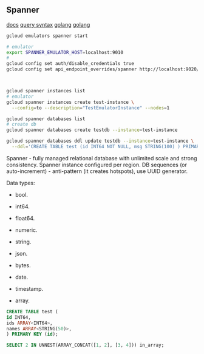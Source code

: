 Spanner
-

[docs](https://cloud.google.com/spanner/docs/apis)
[query syntax](https://cloud.google.com/spanner/docs/reference/standard-sql/query-syntax#having_clause)
[golang](https://cloud.google.com/spanner/docs/getting-started/go)
[golang](https://pkg.go.dev/cloud.google.com/go/spanner)

````sh
gcloud emulators spanner start

# emulator
export SPANNER_EMULATOR_HOST=localhost:9010
#
gcloud config set auth/disable_credentials true
gcloud config set api_endpoint_overrides/spanner http://localhost:9020/



gcloud spanner instances list
# emulator
gcloud spanner instances create test-instance \
  --config=to --description="TestEmulatorInstance" --nodes=1

gcloud spanner databases list
# create db
gcloud spanner databases create testdb --instance=test-instance

gcloud spanner databases ddl update testdb --instance=test-instance \
  --ddl='CREATE TABLE test (id INT64 NOT NULL, msg STRING(100) ) PRIMARY KEY(id);'

````

Spanner - fully managed relational database with unlimited scale and strong consistency.
Spanner instance configured per region.
DB sequences (or auto-increment) - anti-pattern (it creates hotspots), use UUID generator.

Data types:
* bool.
* int64.
* float64.
* numeric.
* string.
* json.
* bytes.
* date.
* timestamp.

* array.

````sql
CREATE TABLE test (
id INT64,
ids ARRAY<INT64>,
names ARRAY<STRING(50)>,
) PRIMARY KEY (id);

SELECT 2 IN UNNEST(ARRAY_CONCAT([1, 2], [3, 4])) in_array;

````
